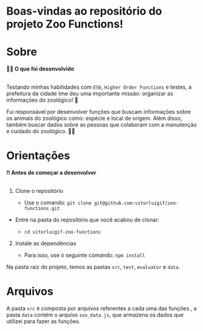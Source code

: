 # Boas-vindas ao repositório do projeto Zoo Functions!
# Sobre
<summary><strong>🧑‍💻 O que foi desenvolvido</strong></summary><br />

  Testando minhas habilidades com `ES6`, `Higher Order Functions` e testes, a prefeitura da cidade tme deu uma importante missão: organizar as informações do zoológico! 🐘
  
 Fui responsável por desenvolver funções que buscam informações sobre os animais do zoológico como: espécie e local de origem. Além disso, também buscar dados sobre as pessoas que colaboram com a manutenção e cuidado do zoológico. 🧑‍🌾


# Orientações
	
<summary><strong>‼ Antes de começar a desenvolver</strong></summary><br />

1. Clone o repositório

	*  Use o comando: `git clone git@github.com:vitorluigif/zoo-functions.git`

* Entre na pasta do repositório que você acabou de clonar:

	*  `cd vitorluigif-zoo-functions`

2. Instale as dependências

	* Para isso, use o seguinte comando: `npm install`

Na pasta raiz do projeto, temos as pastas `src`, `test`, `evaluator` e `data`.

# Arquivos

A pasta `src` é composta por arquivos referentes a cada uma das funções , a pasta `data` contém o arquivo `zoo_data.js`, que armazena os dados que utilizei para fazer as funções.
